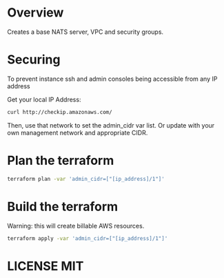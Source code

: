 # Overview
 
Creates a base NATS server, VPC and security groups.

# Securing

To prevent instance ssh and admin consoles being accessible from any IP address

Get your local IP Address:

``` bash
curl http://checkip.amazonaws.com/
```

Then, use that network to set the admin_cidr var list. Or update with your own management network and appropriate CIDR.


# Plan the terraform

``` bash
terraform plan -var 'admin_cidr=["[ip_address]/1"]'

```

# Build the terraform 

Warning: this will create billable AWS resources.
 
``` bash
terraform apply -var 'admin_cidr=["[ip_address]/1"]'
```

# LICENSE MIT
